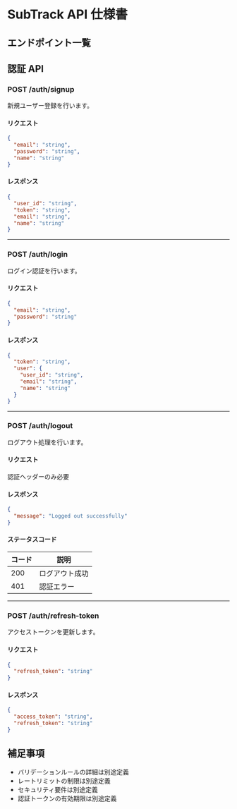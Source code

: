 # SubTrack API 仕様書

## エンドポイント一覧

## 認証 API

### POST /auth/signup

新規ユーザー登録を行います。

#### リクエスト

```json
{
  "email": "string",
  "password": "string",
  "name": "string"
}
```

#### レスポンス

```json
{
  "user_id": "string",
  "token": "string",
  "email": "string",
  "name": "string"
}
```

---

### POST /auth/login

ログイン認証を行います。

#### リクエスト

```json
{
  "email": "string",
  "password": "string"
}
```

#### レスポンス

```json
{
  "token": "string",
  "user": {
    "user_id": "string",
    "email": "string",
    "name": "string"
  }
}
```

---

### POST /auth/logout

ログアウト処理を行います。

#### リクエスト

認証ヘッダーのみ必要

#### レスポンス

```json
{
  "message": "Logged out successfully"
}
```

#### ステータスコード

| コード | 説明           |
| ------ | -------------- |
| 200    | ログアウト成功 |
| 401    | 認証エラー     |

---

### POST /auth/refresh-token

アクセストークンを更新します。

#### リクエスト

```json
{
  "refresh_token": "string"
}
```

#### レスポンス

```json
{
  "access_token": "string",
  "refresh_token": "string"
}
```

## 補足事項

- バリデーションルールの詳細は別途定義
- レートリミットの制限は別途定義
- セキュリティ要件は別途定義
- 認証トークンの有効期限は別途定義
